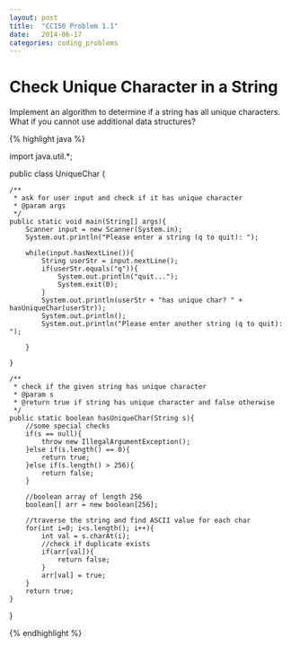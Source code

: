 ```yaml
---
layout: post
title:  "CC150 Problem 1.1"
date:   2014-06-17
categories: coding_problems
---
```


# Check Unique Character in a String


Implement an algorithm to determine if a string has all unique characters. 
What if you cannot use additional data structures?

{% highlight java %}

import java.util.*;

public class UniqueChar {
	
	/**
	 * ask for user input and check if it has unique character
	 * @param args
	 */
    public static void main(String[] args){
    	Scanner input = new Scanner(System.in);
    	System.out.println("Please enter a string (q to quit): ");
    	
    	while(input.hasNextLine()){
    		String userStr = input.nextLine();
    		if(userStr.equals("q")){
    			System.out.println("quit...");
    			System.exit(0);
    		}
    		System.out.println(userStr + "has unique char? " + hasUniqueChar(userStr));
    		System.out.println();
    		System.out.println("Please enter another string (q to quit): ");
    		
    	}	
    	
    }
 
    /**
     * check if the given string has unique character
     * @param s
     * @return true if string has unique character and false otherwise
     */
    public static boolean hasUniqueChar(String s){
        //some special checks
        if(s == null){
            throw new IllegalArgumentException();
        }else if(s.length() == 0){
            return true;
        }else if(s.length() > 256){
            return false;
        }
        
    	//boolean array of length 256
    	boolean[] arr = new boolean[256];
    	
    	//traverse the string and find ASCII value for each char
    	for(int i=0; i<s.length(); i++){
    		int val = s.charAt(i);
    		//check if duplicate exists
    		if(arr[val]){
    			return false;
    		}
    		arr[val] = true; 		
    	}
    	return true;  	
    }
}


{% endhighlight %}

